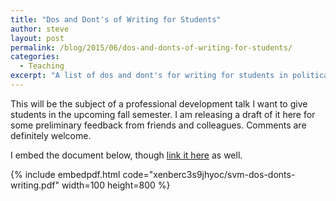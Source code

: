 ```yaml
---
title: "Dos and Dont's of Writing for Students"
author: steve
layout: post
permalink: /blog/2015/06/dos-and-donts-of-writing-for-students/
categories:
  - Teaching 
excerpt: "A list of dos and dont's for writing for students in political science."
---
```



This will be the subject of a professional development talk I want to give students in the upcoming fall semester. I am releasing a draft of it here for some preliminary feedback from friends and colleagues. Comments are definitely welcome.

I embed the document below, though [link it here][1] as well.

{% include embedpdf.html code="xenberc3s9jhyoc/svm-dos-donts-writing.pdf" width=100 height=800 %}


 [1]: https://www.dropbox.com/s/xenberc3s9jhyoc/svm-dos-donts-writing.pdf?dl=0